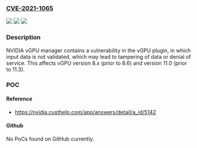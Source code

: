 ### [CVE-2021-1065](https://cve.mitre.org/cgi-bin/cvename.cgi?name=CVE-2021-1065)
![](https://img.shields.io/static/v1?label=Product&message=NVIDIA%20Virtual%20GPU%20Manager&color=blue)
![](https://img.shields.io/static/v1?label=Version&message=Version%208.x%20(prior%20to%208.6)%20and%20version%2011.0%20(prior%20to%2011.3)%20&color=brightgreen)
![](https://img.shields.io/static/v1?label=Vulnerability&message=tampering%20of%20data%20or%20denial%20of%20service&color=brightgreen)

### Description

NVIDIA vGPU manager contains a vulnerability in the vGPU plugin, in which input data is not validated, which may lead to tampering of data or denial of service. This affects vGPU version 8.x (prior to 8.6) and version 11.0 (prior to 11.3).

### POC

#### Reference
- https://nvidia.custhelp.com/app/answers/detail/a_id/5142

#### Github
No PoCs found on GitHub currently.

